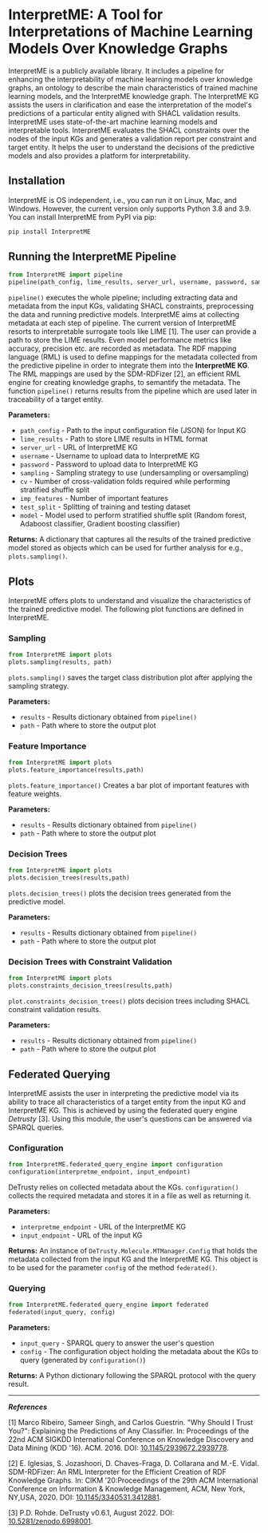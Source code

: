 # InterpretME: A Tool for Interpretations of Machine Learning Models Over Knowledge Graphs
InterpretME is a publicly available library.
It includes a pipeline for enhancing the interpretability of machine learning models over knowledge graphs,
an ontology to describe the main characteristics of trained machine learning models, and the InterpretME knowledge graph.
The InterpretME KG assists the users in clarification and ease the interpretation of the model's predictions of a particular entity aligned with SHACL validation results.
InterpretME uses state-of-the-art machine learning models and interpretable tools.
InterpretME evaluates the SHACL constraints over the nodes of the input KGs and generates a validation report per constraint and target entity.
It helps the user to understand the decisions of the predictive models and also provides a platform for interpretability.

## Installation

InterpretME is OS independent, i.e., you can run it on Linux, Mac, and Windows.
However, the current version only supports Python 3.8 and 3.9.
You can install InterpretME from PyPI via pip:
```sh
pip install InterpretME
```

## Running the InterpretME Pipeline
```python
from InterpretME import pipeline
pipeline(path_config, lime_results, server_url, username, password, sampling, cv, imp_features, test_split, model)
```

`pipeline()` executes the whole pipeline; including extracting data and metadata from the input KGs, validating SHACL constraints, preprocessing the data and running predictive models.
InterpretME aims at collecting metadata at each step of pipeline.
The current version of InterpretME resorts to interpretable surrogate tools like LIME [1].
The user can provide a path to store the LIME results.
Even model performance metrics like accuracy, precision etc. are recorded as metadata.
The RDF mapping language (RML) is used to define mappings for the metadata collected from the predictive pipeline in order to integrate them into the **InterpretME KG**.
The RML mappings are used by the SDM-RDFizer [2], an efficient RML engine for creating knowledge graphs, to semantify the metadata.
The function `pipeline()` returns results from the pipeline which are used later in traceability of a target entity.

**Parameters:**
- `path_config` - Path to the input configuration file (JSON) for Input KG
- `lime_results` - Path to store LIME results in HTML format
- `server_url` - URL of InterpretME KG
- `username` - Username to upload data to InterpretME KG
- `password` - Password to upload data to InterpretME KG
- `sampling` - Sampling strategy to use (undersampling or oversampling)
- `cv` - Number of cross-validation folds required while performing stratified shuffle split
- `imp_features` - Number of important features
- `test_split` - Splitting of training and testing dataset
- `model` - Model used to perform stratified shuffle split (Random forest, Adaboost classifier, Gradient boosting classifier)

**Returns:**
A dictionary that captures all the results of the trained predictive model stored as objects which can be used for further analysis for e.g., `plots.sampling()`.

## Plots
InterpretME offers plots to understand and visualize the characteristics of the trained predictive model.
The following plot functions are defined in InterpretME.

### Sampling
```python
from InterpretME import plots
plots.sampling(results, path)
```
`plots.sampling()` saves the target class distribution plot after applying the sampling strategy.

**Parameters:**
- `results` - Results dictionary obtained from `pipeline()`
- `path` - Path where to store the output plot

### Feature Importance
```python
from InterpretME import plots
plots.feature_importance(results,path)
```
`plots.feature_importance()` Creates a bar plot of important features with feature weights. 

**Parameters:**
- `results` - Results dictionary obtained from `pipeline()`
- `path` - Path where to store the output plot

### Decision Trees
```python
from InterpretME import plots
plots.decision_trees(results,path)
```
`plots.decision_trees()` plots the decision trees generated from the predictive model.

**Parameters:**
- `results` - Results dictionary obtained from `pipeline()`
- `path` - Path where to store the output plot

### Decision Trees with Constraint Validation
```python
from InterpretME import plots
plots.constraints_decision_trees(results,path)
```
`plot.constraints_decision_trees()` plots decision trees including SHACL constraint validation results.

**Parameters:**
- `results` - Results dictionary obtained from `pipeline()`
- `path` - Path where to store the output plot

## Federated Querying
InterpretME assists the user in interpreting the predictive model via its ability to trace all characteristics of a target entity from the input KG and InterpretME KG.
This is achieved by using the federated query engine *Detrusty* [3]. Using this module, the user's questions can be answered via SPARQL queries.

### Configuration
```python
from InterpretME.federated_query_engine import configuration
configuration(interpretme_endpoint, input_endpoint)
```
DeTrusty relies on collected metadata about the KGs.
`configuration()` collects the required metadata and stores it in a file as well as returning it. 

**Parameters:**
- `interpretme_endpoint` - URL of the InterpretME KG
- `input_endpoint` - URL of the input KG

**Returns:**
An instance of `DeTrusty.Molecule.MTManager.Config` that holds the metadata collected from the input KG and the InterpretME KG.
This object is to be used for the parameter `config` of the method `federated()`.

### Querying
```python
from InterpretME.federated_query_engine import federated
federated(input_query, config)
```

**Parameters:**
- `input_query` - SPARQL query to answer the user's question
- `config` - The configuration object holding the metadata about the KGs to query (generated by `configuration()`)

**Returns:**
A Python dictionary following the SPARQL protocol with the query result.

---
***References***

[1] Marco Ribeiro, Sameer Singh, and Carlos Guestrin. "Why Should I Trust You?": Explaining the Predictions of Any Classifier. In: Proceedings of the 22nd ACM SIGKDD International Conference on Knowledge Discovery and Data Mining (KDD '16). ACM. 2016. DOI: [10.1145/2939672.2939778](https://dl.acm.org/doi/10.1145/2939672.2939778).

[2] E. Iglesias, S. Jozashoori, D. Chaves-Fraga, D. Collarana and M.-E. Vidal. SDM-RDFizer: An RML Interpreter for the Efficient Creation of RDF Knowledge Graphs. In: CIKM ’20:Proceedings of the 29th ACM International Conference on Information & Knowledge Management, ACM, New York, NY,USA, 2020. DOI: [10.1145/3340531.3412881](https://dl.acm.org/doi/pdf/10.1145/3340531.3412881).

[3] P.D. Rohde. DeTrusty v0.6.1, August 2022. DOI: [10.5281/zenodo.6998001](https://doi.org/10.5281/zenodo.6998001).
